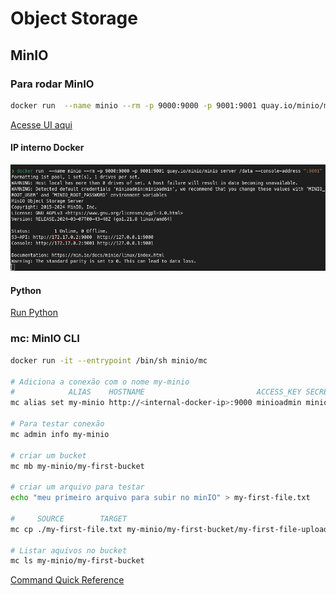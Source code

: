 # Object Storage

## MinIO

### Para rodar MinIO

```BASH
docker run  --name minio --rm -p 9000:9000 -p 9001:9001 quay.io/minio/minio server /data --console-address ":9001"
```

[Acesse UI aqui](http://localhost:9001)

#### IP interno Docker

![minIO_docker_run_output](./images/docker_run_minio_output.png)


#### Python

[Run Python](./python_atividade_01_aula.md)

### mc: MinIO CLI

```BASH
docker run -it --entrypoint /bin/sh minio/mc

# Adiciona a conexão com o nome my-minio
#            ALIAS    HOSTNAME                         ACCESS_KEY SECRET_KEY
mc alias set my-minio http://<internal-docker-ip>:9000 minioadmin minioadmin

# Para testar conexão
mc admin info my-minio

# criar um bucket
mc mb my-minio/my-first-bucket

# criar um arquivo para testar
echo "meu primeiro arquivo para subir no minIO" > my-first-file.txt

#     SOURCE        TARGET  
mc cp ./my-first-file.txt my-minio/my-first-bucket/my-first-file-uploaded.txt

# Listar aquivos no bucket
mc ls my-minio/my-first-bucket
```

[Command Quick Reference](https://min.io/docs/minio/linux/reference/minio-mc.html#id4)
